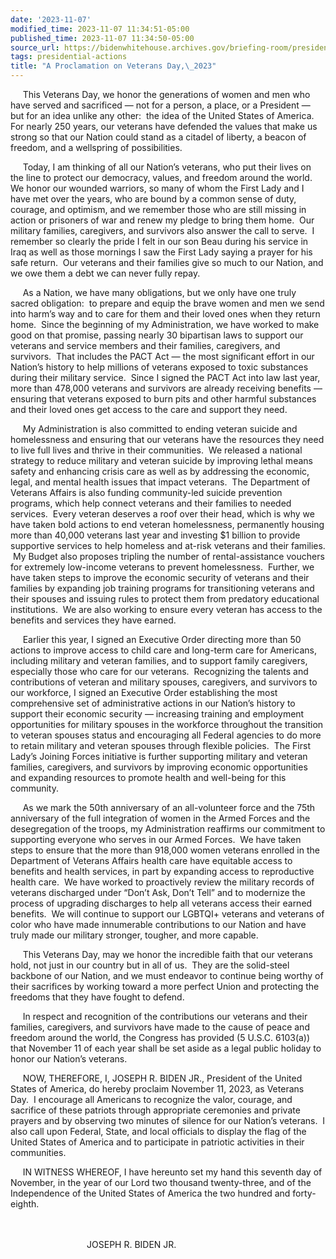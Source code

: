 ```yaml
---
date: '2023-11-07'
modified_time: 2023-11-07 11:34:51-05:00
published_time: 2023-11-07 11:34:50-05:00
source_url: https://bidenwhitehouse.archives.gov/briefing-room/presidential-actions/2023/11/07/a-proclamation-on-veterans-day-2023/
tags: presidential-actions
title: "A Proclamation on Veterans Day,\_2023"
---
```

 
     This Veterans Day, we honor the generations of women and men who
have served and sacrificed — not for a person, a place, or a President —
but for an idea unlike any other:  the idea of the United States of
America.  For nearly 250 years, our veterans have defended the values
that make us strong so that our Nation could stand as a citadel of
liberty, a beacon of freedom, and a wellspring of possibilities.   
  
     Today, I am thinking of all our Nation’s veterans, who put their
lives on the line to protect our democracy, values, and freedom around
the world.  We honor our wounded warriors, so many of whom the First
Lady and I have met over the years, who are bound by a common sense of
duty, courage, and optimism, and we remember those who are still missing
in action or prisoners of war and renew my pledge to bring them home.
 Our military families, caregivers, and survivors also answer the call
to serve.  I remember so clearly the pride I felt in our son Beau during
his service in Iraq as well as those mornings I saw the First Lady
saying a prayer for his safe return.  Our veterans and their families
give so much to our Nation, and we owe them a debt we can never fully
repay.  
  
     As a Nation, we have many obligations, but we only have one truly
sacred obligation:  to prepare and equip the brave women and men we send
into harm’s way and to care for them and their loved ones when they
return home.  Since the beginning of my Administration, we have worked
to make good on that promise, passing nearly 30 bipartisan laws to
support our veterans and service members and their families, caregivers,
and survivors.  That includes the PACT Act — the most significant effort
in our Nation’s history to help millions of veterans exposed to toxic
substances during their military service.  Since I signed the PACT Act
into law last year, more than 478,000 veterans and survivors are already
receiving benefits — ensuring that veterans exposed to burn pits and
other harmful substances and their loved ones get access to the care and
support they need.   
  
     My Administration is also committed to ending veteran suicide and
homelessness and ensuring that our veterans have the resources they need
to live full lives and thrive in their communities.  We released a
national strategy to reduce military and veteran suicide by improving
lethal means safety and enhancing crisis care as well as by addressing
the economic, legal, and mental health issues that impact veterans.  The
Department of Veterans Affairs is also funding community-led suicide
prevention programs, which help connect veterans and their families to
needed services.  Every veteran deserves a roof over their head, which
is why we have taken bold actions to end veteran homelessness,
permanently housing more than 40,000 veterans last year and investing $1
billion to provide supportive services to help homeless and at-risk
veterans and their families.  My Budget also proposes tripling the
number of rental-assistance vouchers for extremely low-income veterans
to prevent homelessness.  Further, we have taken steps to improve the
economic security of veterans and their families by expanding job
training programs for transitioning veterans and their spouses and
issuing rules to protect them from predatory educational institutions. 
We are also working to ensure every veteran has access to the benefits
and services they have earned.  
  
     Earlier this year, I signed an Executive Order directing more than
50 actions to improve access to child care and long-term care for
Americans, including military and veteran families, and to support
family caregivers, especially those who care for our veterans.
 Recognizing the talents and contributions of veteran and military
spouses, caregivers, and survivors to our workforce, I signed an
Executive Order establishing the most comprehensive set of
administrative actions in our Nation’s history to support their economic
security — increasing training and employment opportunities for military
spouses in the workforce throughout the transition to veteran spouses
status and encouraging all Federal agencies to do more to retain
military and veteran spouses through flexible policies.  The First
Lady’s Joining Forces initiative is further supporting military and
veteran families, caregivers, and survivors by improving economic
opportunities and expanding resources to promote health and well-being
for this community.  
  
     As we mark the 50th anniversary of an all-volunteer force and the
75th anniversary of the full integration of women in the Armed Forces
and the desegregation of the troops, my Administration reaffirms our
commitment to supporting everyone who serves in our Armed Forces.  We
have taken steps to ensure that the more than 918,000 women veterans
enrolled in the Department of Veterans Affairs health care have
equitable access to benefits and health services, in part by expanding
access to reproductive health care.  We have worked to proactively
review the military records of veterans discharged under “Don’t Ask,
Don’t Tell” and to modernize the process of upgrading discharges to help
all veterans access their earned benefits.  We will continue to support
our LGBTQI+ veterans and veterans of color who have made innumerable
contributions to our Nation and have truly made our military stronger,
tougher, and more capable.  
  
     This Veterans Day, may we honor the incredible faith that our
veterans hold, not just in our country but in all of us.  They are the
solid-steel backbone of our Nation, and we must endeavor to continue
being worthy of their sacrifices by working toward a more perfect Union
and protecting the freedoms that they have fought to defend.  
  
     In respect and recognition of the contributions our veterans and
their families, caregivers, and survivors have made to the cause of
peace and freedom around the world, the Congress has provided (5 U.S.C.
6103(a)) that November 11 of each year shall be set aside as a legal
public holiday to honor our Nation’s veterans.  
  
     NOW, THEREFORE, I, JOSEPH R. BIDEN JR., President of the United
States of America, do hereby proclaim November 11, 2023, as Veterans
Day.  I encourage all Americans to recognize the valor, courage, and
sacrifice of these patriots through appropriate ceremonies and private
prayers and by observing two minutes of silence for our Nation’s
veterans.  I also call upon Federal, State, and local officials to
display the flag of the United States of America and to participate in
patriotic activities in their communities.  
  
     IN WITNESS WHEREOF, I have hereunto set my hand this seventh day of
November, in the year of our Lord two thousand twenty-three, and of the
Independence of the United States of America the two hundred and
forty-eighth.  
   
 

                               JOSEPH R. BIDEN JR.
